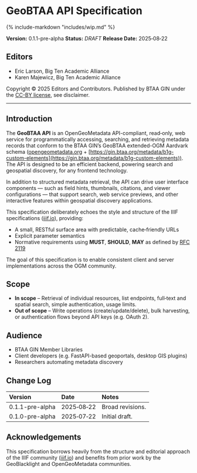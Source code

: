 # GeoBTAA API Specification

{% include-markdown "includes/wip.md" %}

**Version:** 0.1.1-pre-alpha   **Status:** *DRAFT*   **Release Date:** 2025‑08‑22

## Editors

* Eric Larson, Big Ten Academic Alliance  
* Karen Majewicz, Big Ten Academic Alliance  

Copyright © 2025 Editors and Contributors. Published by BTAA GIN under the [CC-BY license](https://creativecommons.org/licenses/by/4.0/), see disclaimer.

---

## Introduction

The **GeoBTAA API** is an OpenGeoMetadata API-compliant, read‑only, web service for programmatically accessing, searching, and retrieving metadata records that conform to the BTAA GIN’s GeoBTAA extended-OGM Aardvark schema ([opengeometadata.org](http://opengeometadata.org) \+ [https://gin.btaa.org/metadata/b1g-custom-elements](https://gin.btaa.org/metadata/b1g-custom-elements)). The API is designed to be an efficient backend, powering search and geospatial discovery, for any frontend technology. 

In addition to structured metadata retrieval, the API can drive user interface components — such as field hints, thumbnails, citations, and viewer configurations — that support search, web service previews, and other interactive features within geospatial discovery applications.

This specification deliberately echoes the style and structure of the IIIF specifications ([iiif.io](https://iiif.io/api/image/3.0/?utm_source=chatgpt.com)), providing:

* A small, RESTful surface area with predictable, cache‑friendly URLs  
* Explicit parameter semantics  
* Normative requirements using **MUST**, **SHOULD**, **MAY** as defined by [RFC 2119](https://www.rfc-editor.org/rfc/rfc2119)

The goal of this specification is to enable consistent client and server implementations across the OGM community.

## Scope

* **In scope** – Retrieval of individual resources, list endpoints, full‑text and spatial search, simple authentication, usage limits.  
* **Out of scope** – Write operations (create/update/delete), bulk harvesting, or authentication flows beyond API keys (e.g. OAuth 2).

## Audience

* BTAA GIN Member Libraries  
* Client developers (e.g. FastAPI-based geoportals, desktop GIS plugins)  
* Researchers automating metadata discovery

## Change Log

| Version | Date | Notes |
| :---- | :---- | :---- |
| 0.1.1-pre-alpha | 2025‑08‑22 | Broad revisions. |
| 0.1.0-pre-alpha | 2025‑07‑22 | Initial draft. |

## Acknowledgements

This specification borrows heavily from the structure and editorial approach of the IIIF community ([iiif.io](https://iiif.io/api/image/3.0/?utm_source=chatgpt.com)) and benefits from prior work by the GeoBlacklight and OpenGeoMetadata communities.